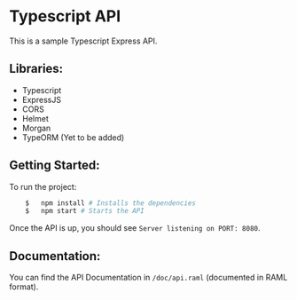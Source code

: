 # Typescript API

This is a sample Typescript Express API.

## Libraries:
- Typescript
- ExpressJS
- CORS
- Helmet
- Morgan
- TypeORM (Yet to be added)

## Getting Started:

To run the project:
```bash
	$	npm install # Installs the dependencies
	$	npm start # Starts the API
```

Once the API is up, you should see `Server listening on PORT: 8080`.

## Documentation:

You can find the API Documentation in `/doc/api.raml` (documented in RAML format).